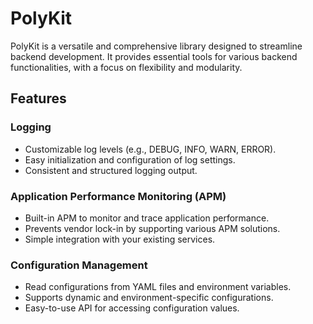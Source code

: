 # PolyKit

PolyKit is a versatile and comprehensive library designed to streamline backend development. It provides essential tools for various backend functionalities, with a focus on flexibility and modularity.

## Features

### Logging
- Customizable log levels (e.g., DEBUG, INFO, WARN, ERROR).
- Easy initialization and configuration of log settings.
- Consistent and structured logging output.

### Application Performance Monitoring (APM)
- Built-in APM to monitor and trace application performance.
- Prevents vendor lock-in by supporting various APM solutions.
- Simple integration with your existing services.

### Configuration Management
- Read configurations from YAML files and environment variables.
- Supports dynamic and environment-specific configurations.
- Easy-to-use API for accessing configuration values.